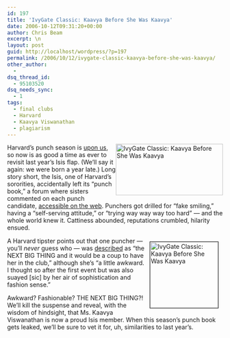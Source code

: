 ```yaml
---
id: 197
title: 'IvyGate Classic: Kaavya Before She Was Kaavya'
date: 2006-10-12T09:31:20+00:00
author: Chris Beam
excerpt: \n
layout: post
guid: http://localhost/wordpress/?p=197
permalink: /2006/10/12/ivygate-classic-kaavya-before-she-was-kaavya/
other_author:
  - 
dsq_thread_id:
  - 95103520
dsq_needs_sync:
  - 1
tags:
  - final clubs
  - Harvard
  - Kaavya Viswanathan
  - plagiarism
---
```

<img width="250" vspace="0" hspace="0" height="120" border="0" align="right" src="http://www.ivygateblog.com/wp-content/uploads/2006/10/yeoldeiveygate.jpg" alt="IvyGate Classic: Kaavya Before She Was Kaavya" />Harvard&#8217;s punch season is [upon us](http://www.ivygateblog.com/2006/09/the_ivygate_guide_to_punch_season.html), so now is as good a time as ever to revisit last year&#8217;s Isis flap. (We&#8217;ll say it again: we were born a year late.) Long story short, the Isis, one of Harvard&#8217;s sororities, accidentally left its &#8220;punch book,&#8221; a forum where sisters commented on each punch candidate, [accessible on the web](http://www.thecrimson.com/article.aspx?ref=509316). Punchers got drilled for &#8220;fake smiling,&#8221; having a &#8220;self-serving attitude,&#8221; or &#8220;trying way way way too hard&#8221; &#8212; and the whole world knew it. Cattiness abounded, reputations crumbled, hilarity ensued.

<img width="159" vspace="10" hspace="10" height="154" border="1" align="right" src="http://www.ivygateblog.com/wp-content/uploads/2006/10/kaavyalogosmall2.gif" alt="IvyGate Classic: Kaavya Before She Was Kaavya" />A Harvard tipster points out that one puncher &#8212; you&#8217;ll _never_ guess who &#8212; was [described](http://www.thecrimson.com/article.aspx?ref=509317) as &#8220;the NEXT BIG THING and it would be a coup to have her in the club,&#8221; although she&#8217;s &#8220;a little awkward. I thought so after the first event but was also suayed [sic] by her air of sophistication and fashion sense.&#8221;

Awkward? Fashionable? THE NEXT BIG THING?! We&#8217;ll kill the suspense and reveal, with the wisdom of hindsight, that Ms. Kaavya Viswanathan is now a proud Isis member. When this season&#8217;s punch book gets leaked, we&#8217;ll be sure to vet it for, uh, similarities to last year&#8217;s.